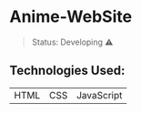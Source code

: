 # Anime-WebSite

>Status: Developing ⚠️

## Technologies Used:

<table>
  <tr>
    <td>HTML</td>
    <td>CSS</td>
    <td>JavaScript</td>
  </tr>
</table>
